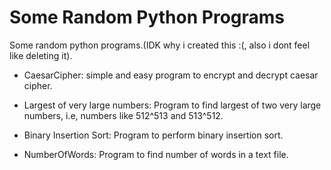 # Some Random Python Programs
Some random python programs.(IDK why i created this :(, also i dont feel like deleting it).

* CaesarCipher: 
  simple and easy program to encrypt and decrypt caesar cipher.

* Largest of very large numbers: 
  Program to find largest of two very large numbers, i.e, numbers like 512^513 and 513^512.

* Binary Insertion Sort: 
  Program to perform binary insertion sort.
  
* NumberOfWords: 
  Program to find number of words in a text file.
